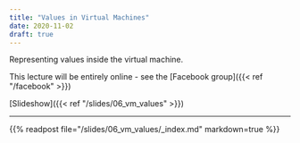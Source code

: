 ```yaml
---
title: "Values in Virtual Machines"
date: 2020-11-02
draft: true
---
```


Representing values inside the virtual machine.

This lecture will be entirely online - see the [Facebook group]({{< ref "/facebook" >}})

<!--more-->

[Slideshow]({{< ref "/slides/06_vm_values" >}})

---

{{% readpost file="/slides/06_vm_values/_index.md" markdown=true %}}
